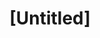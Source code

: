 ---
pid: LLE26
title: "[Untitled]"
location_transcription: 
zipcode: NJ08075
outside_phl: Riverside NJ
neighborhood: 
age: '5'
age_range: "<6"
instagram: 
image_file_name: LLE_26.jpg
proposal_transcription: 
topic: Unknown
topic_summary: '0'
type: Other No Form
keywords_other: 
credit: Amatnllah
image_labels: 
twitter: 
facebook: 
permalink: "/monuments/lle26/"
layout: item-page
---